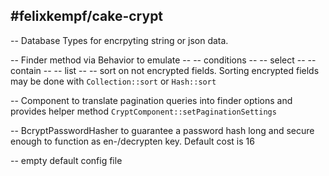 #felixkempf/cake-crypt
-------------

-- Database Types for encrpyting string or json data.

-- Finder method via Behavior to emulate
--  -- conditions
--  -- select
--  -- contain
--  -- list
--  -- sort on not encrypted fields. Sorting encrypted fields may be done with `Collection::sort` or `Hash::sort`

-- Component to translate pagination queries into finder options and provides helper method `CryptComponent::setPaginationSettings`

-- BcryptPasswordHasher to guarantee a password hash long and secure enough to function as en-/decrypten key. Default cost is 16

-- empty default config file
